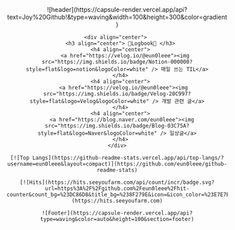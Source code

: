 <div align="center">
    ![header](https://capsule-render.vercel.app/api?text=Joy%20Github!&type=waving&width=100&height=300&color=gradient)

    <div align="center"> 
      <h3 align="center"> 📝Logbook📝 </h3>
      <h4 align="center">
         <a href="https://velog.io/@eun0leee"><img src="https://img.shields.io/badge/Notion-000000?style=flat&logo=notion&logoColor=white" /> 매일 쓰는 TIL</a>
      </h4>
      <h4 align="center">
        <a href="https://velog.io/@eun0leee"><img src="https://img.shields.io/badge/Velog-20C997?style=flat&logo=Velog&logoColor=white" /> 개발 관련 글</a>
      </h4>
      <h4 align="center">
       <a href="https://blog.naver.com/eun0leee"><img src="https://img.shields.io/badge/Blog-03C75A?style=flat&logo=Naver&logoColor=white" /> 일상글</a>
      </h4>
    </div>

    [![Top Langs](https://github-readme-stats.vercel.app/api/top-langs/?username=eun0leee&layout=compact)](https://github.com/eun0leee/github-readme-stats)

    [![Hits](https://hits.seeyoufarm.com/api/count/incr/badge.svg?url=https%3A%2F%2Fgithub.com%2Feun0leee%2Fhit-counter&count_bg=%23DC86D8&title_bg=%238F279E&icon=&icon_color=%23E7E7E7&title=hits&edge_flat=false)](https://hits.seeyoufarm.com)

    ![Footer](https://capsule-render.vercel.app/api?type=waving&color=auto&height=100&section=footer)
</div>
